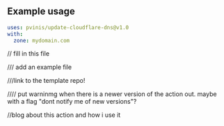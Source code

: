 ## Example usage

```yml
uses: pvinis/update-cloudflare-dns@v1.0
with:
  zone: mydomain.com
```


// fill in this file




/// add an example file

///link to the template repo!


//// put warninmg when there is a newer version of the action out. maybe with a flag "dont notify me of new versions"?

//blog about this action and how i use it

<!-- add link to buy me coffee -->
